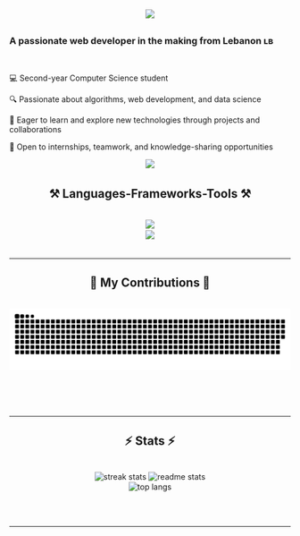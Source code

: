 

<h1 align="center">
    <img src="https://readme-typing-svg.herokuapp.com/?font=Righteous&size=35&center=true&vCenter=true&width=500&height=70&duration=4000&lines=Hi+There!+👋;" />
</h1>

<h3 align="justify-content">A passionate web developer in the making from Lebanon ʟʙ</h3>

<br/>

<div align="justify-content">
 
 💻 Second-year Computer Science student
 
 🔍 Passionate about algorithms, web development, and data science

 🚀 Eager to learn and explore new technologies through projects and collaborations

 🤝 Open to internships, teamwork, and knowledge-sharing opportunities

 </div>

 <div align="center"> 
  <a href="mailto:7sienzd@gmail.com">
    <img src="https://img.shields.io/badge/Gmail-333333?style=for-the-badge&logo=gmail&logoColor=red" />
  </a>
</div>

<h2 align="center">⚒️ Languages-Frameworks-Tools ⚒️</h2>
<br/>
<div align="center">
    <img src="https://skillicons.dev/icons?i=html,css,vscode,github,git" /><br/>
    <img src="https://skillicons.dev/icons?i=python,javascript,c,java" /><br/>
</div>

<br/>
<hr/>

<div align="center">
  <h2>🐍 My Contributions 🐍</h2>
  <br>
  <img alt="snake eating my contributions" src="https://raw.githubusercontent.com/HoussienZed/HoussienZed/output/github-contribution-grid-snake.svg" />
  
  <br/><br/><br/>
</div>

<hr/>

<h2 align="center">⚡ Stats ⚡</h2>
<br>
<div align=center>
  <img width=390 src="https://streak-stats.demolab.com/?user=HoussienZed&count_private=true&theme=react&border_radius=10" alt="streak stats"/>
  <img width=390 src="https://github-readme-stats.vercel.app/api?username=HoussienZed&count_private=true&show_icons=true&theme=react&rank_icon=github&border_radius=10" alt="readme stats" />
  <br/>
  <img width=325 align="center" src="https://github-readme-stats.vercel.app/api/top-langs/?username=HoussienZed&hide=HTML&langs_count=8&layout=compact&theme=react&border_radius=10&size_weight=0.5&count_weight=0.5&exclude_repo=github-readme-stats" alt="top langs" />
</div>


<br/><br/>

<hr/>

<br/>

<!---
HoussienZed/HoussienZed is a ✨ special ✨ repository because its `README.md` (this file) appears on your GitHub profile.
You can click the Preview link to take a look at your changes.
--->
